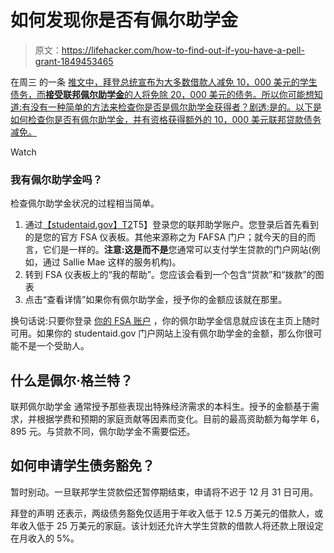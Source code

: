 # 如何发现你是否有佩尔助学金

> 原文：<https://lifehacker.com/how-to-find-out-if-you-have-a-pell-grant-1849453465>

在周三 的一条 [推文中，拜登总统宣布为大多数借款人减免 10，000 美元的学生债务，而**接受联邦佩尔助学金**的人将免除 20，000 美元的债务。所以你可能想知道:有没有一种简单的方法来检查你是否是佩尔助学金获得者？剧透:是的。以下是如何检查你是否有佩尔助学金，并有资格获得额外的 10，000 美元联邦贷款债务减免。](https://twitter.com/POTUS/status/1562462774969581570)

Watch

### 我有佩尔助学金吗？

检查佩尔助学金状况的过程相当简单。

1.  通过[【studentaid.gov】T2](https://studentaid.gov/)T5】登录您的联邦助学账户。您登录后首先看到的是您的官方 FSA 仪表板。其他来源称之为 FAFSA 门户；就今天的目的而言，它们是一样的。**注意:**这是**而不是**您通常可以支付学生贷款的门户网站(例如，通过 Sallie Mae 这样的服务机构)。 
2.  转到 FSA 仪表板上的“我的帮助”。您应该会看到一个包含“贷款”和“拨款”的图表
3.  点击“查看详情”如果你有佩尔助学金，授予你的金额应该就在那里。

换句话说:只要你登录 [你的 FSA 账户](https://studentaid.gov/) ，你的佩尔助学金信息就应该在主页上随时可用。如果你的 studentaid.gov 门户网站上没有佩尔助学金的金额，那么你很可能不是一个受助人。

## 什么是佩尔·格兰特？

联邦佩尔助学金 通常授予那些表现出特殊经济需求的本科生。授予的金额基于需求，并根据学费和预期的家庭贡献等因素而变化。目前的最高资助额为每学年 6，895 元。与贷款不同，佩尔助学金不需要偿还。

## 如何申请学生债务豁免？

暂时别动。一旦联邦学生贷款偿还暂停期结束，申请将不迟于 12 月 31 日可用。

拜登的声明 还表示，两级债务豁免仅适用于年收入低于 12.5 万美元的借款人，或年收入低于 25 万美元的家庭。该计划还允许大学生贷款的借款人将还款上限设定在月收入的 5%。